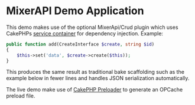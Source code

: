 # MixerAPI Demo Application

This demo makes use of the optional MixerApi/Crud plugin which uses CakePHPs
[service container](https://book.cakephp.org/4/en/development/dependency-injection.html)
for dependency injection. Example:

```php
public function add(CreateInterface $create, string $id)
{
    $this->set('data', $create->create($this));
}
```

This produces the same result as traditional bake scaffolding such as the example below in fewer lines and handles JSON
serialization automatically.

The live demo make use of [CakePHP Preloader](https://github.com/cnizzardini/cakephp-preloader) to generate an OPCache
preload file.
